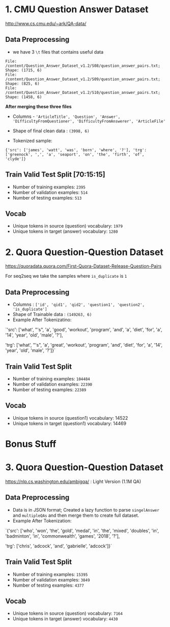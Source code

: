 # 1. CMU Question Answer Dataset

http://www.cs.cmu.edu/~ark/QA-data/

## Data Preprocessing

* we have 3 `\t` files that contains useful data
```
File: /content/Question_Answer_Dataset_v1.2/S08/question_answer_pairs.txt; Shape: (1715, 6)
File: /content/Question_Answer_Dataset_v1.2/S09/question_answer_pairs.txt; Shape: (825, 6)
File: /content/Question_Answer_Dataset_v1.2/S10/question_answer_pairs.txt; Shape: (1458, 6)
```

**After merging these three files**

* Columns - `'ArticleTitle', 'Question', 'Answer', 'DifficultyFromQuestioner',
       'DifficultyFromAnswerer', 'ArticleFile'`
* Shape of final clean data : `(3998, 6)`

* Tokenized sample: 

`{'src': ['james', 'watt', 'was', 'born', 'where', '?'], 'trg': ['greenock', ',', 'a', 'seaport', 'on', 'the', 'firth', 'of', 'clyde']}`

## Train Valid Test Split [70:15:15]
* Number of training examples: `2395`
* Number of validation examples: `514`
* Number of testing examples: `513`

## Vocab
* Unique tokens in source (question) vocabulary: `1979`
* Unique tokens in target (answer) vocabulary: `1280`

# 2. Quora Question-Question Dataset

https://quoradata.quora.com/First-Quora-Dataset-Release-Question-Pairs

For seq2seq we take the samples where `is_duplicate` is `1`

## Data Preprocessing
* Columns : `['id', 'qid1', 'qid2', 'question1', 'question2', 'is_duplicate']`
* Shape of Trainable data : `(149263, 6)`
* Example After Tokenizatino: 

`'src': ['what', "'s", 'a', 'good', 'workout', 'program', 'and', 'a', 'diet', 'for', 'a', '14', 'year', 'old', 'male', '?'], 

'trg': ['what', "'s", 'a', 'great', 'workout', 'program', 'and', 'diet', 'for', 'a', '14', 'year', 'old', 'male', '?']}`

## Train Valid Test Split

* Number of training examples: `104484`
* Number of validation examples: `22390`
* Number of testing examples: `22389`

## Vocab
* Unique tokens in source (question1) vocabulary: 14522
* Unique tokens in target (question1) vocabulary: 14469

# Bonus Stuff
# 3. Quora Question-Question Dataset

https://nlp.cs.washington.edu/ambigqa/ : Light Version (1.1M QA)


## Data Preprocessing
* Data is in JSON format; Created a lazy function to parse `singelAnswer` and `multipleQAs` and then merge them to create full dataset.
* Example After Tokenization: 

`{'src': ['who', 'won', 'the', 'gold', 'medal', 'in', 'the', 'mixed', 'doubles', 'in', 'badminton', 'in', 'commonwealth', 'games', '2018', '?'],

'trg': ['chris', 'adcock', 'and', 'gabrielle', 'adcock']}`

## Train Valid Test Split

* Number of training examples: `15395`
* Number of validation examples: `3849`
* Number of testing examples: `4377`

## Vocab
* Unique tokens in source (question) vocabulary: `7164`
* Unique tokens in target (answer) vocabulary: `4430`
